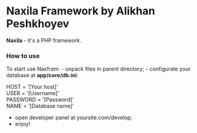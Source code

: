 # Naxila Framework by Alikhan Peshkhoyev
<b>Naxila</b> - it's a PHP framework. 

<h3> How to use </h3>
To start use Naxfram:
- unpack files in parent directory;
- configurate your database at <b>app/core/db.ini</b>:

HOST = '[Your host]'<br>
USER = '[Username]'<br>
PASSWORD = '[Password]'<br>
NAME = '[Database name]'<br>

- open developer panel at yoursite.com/develop;
- enjoy!
